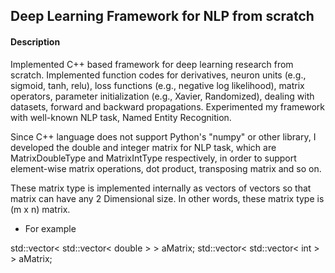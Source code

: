 ## Deep Learning Framework for NLP from scratch


#### Description
Implemented C++ based framework for deep learning research from scratch.
Implemented function codes for derivatives, neuron units (e.g., sigmoid, tanh, relu), loss functions (e.g., negative log likelihood), matrix operators, parameter initialization (e.g., Xavier, Randomized), dealing with datasets, forward and backward propagations.
Experimented my framework with well-known NLP task, Named Entity Recognition.


Since C++ language does not support Python's "numpy" or other library,
I developed the double and integer matrix for NLP task, which are MatrixDoubleType
and MatrixIntType respectively, in order to support element-wise matrix operations,
dot product, transposing matrix and so on.


These matrix type is implemented internally as vectors of vectors so that matrix
can have any 2 Dimensional size. In other words, these matrix type is (m x n) matrix.
- For example

std::vector< std::vector< double > > aMatrix;
std::vector< std::vector< int > > aMatrix;

